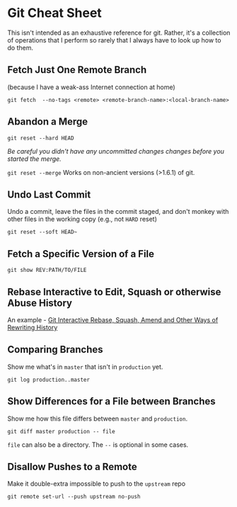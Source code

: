 # Git Cheat Sheet
This isn't intended as an exhaustive reference for git.  Rather, it's a collection of operations
that I perform so rarely that I always have to look up how to do them.
## Fetch Just One Remote Branch
(because I have a weak-ass Internet connection at home)

```git fetch  --no-tags <remote> <remote-branch-name>:<local-branch-name>```

## Abandon a Merge
```git reset --hard HEAD```

*Be careful you didn't have any uncommitted changes changes before you started the merge.*

```git reset --merge```
Works on non-ancient versions (>1.6.1) of git.

## Undo Last Commit
Undo a commit, leave the files in the commit staged, and don't monkey with other files in the working copy (e.g., not ```HARD``` reset)

```git reset --soft HEAD~```

## Fetch a Specific Version of a File
```git show REV:PATH/TO/FILE```

## Rebase Interactive to Edit, Squash or otherwise Abuse History
An example - [Git Interactive Rebase, Squash, Amend and Other Ways of Rewriting History](https://robots.thoughtbot.com/git-interactive-rebase-squash-amend-rewriting-history)

## Comparing Branches
Show me what's in ```master``` that isn't in ```production``` yet.

```git log production..master```

## Show Differences for a File between Branches
Show me how this file differs between ```master``` and ```production```.

```git diff master production -- file```

```file``` can also be a directory.  The ```--``` is optional in some cases.

## Disallow Pushes to a Remote
Make it double-extra impossible to push to the ```upstream``` repo

```git remote set-url --push upstream no-push```
